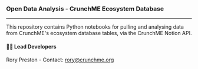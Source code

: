 ### Open Data Analysis - CrunchME Ecosystem Database
---

This repository contains Python notebooks for pulling and analysing data from CrunchME's ecosystem database tables, via the CrunchME Notion API.

#### 🧑‍💻 Lead Developers

Rory Preston - Contact: rory@crunchme.org
